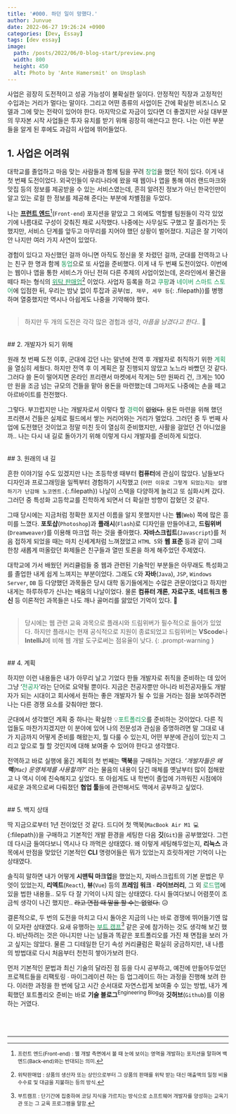 ```yaml
---
title: '#000. 하던 일이 망했다.'
author: Junvue
date: 2022-06-27 19:26:24 +0900
categories: [Dev, Essay]
tags: [dev essay]
image:
  path: /posts/2022/06/0-blog-start/preview.png
  width: 800
  height: 450
  alt: Photo by 'Ante Hamersmit' on Unsplash
---
```


사업은 굉장히 도전적이고 성공 가능성이 불확실한 일이다. 안정적인 직장과 고정적인 수입과는 거리가 멀다는 말이다. 그리고 어떤 종류의 사업이든 간에 확실한 비즈니스 모델과 그에 맞는 전략이 있어야 한다. 마지막으로 자금이 있다면 더 좋겠지만 사실 대부분의 무자본 시작 사업들은 투자 유치를 받기 위해 굉장히 애쓴다고 한다. 나는 이런 부분들을 알게 된 후에도 과감히 사업에 뛰어들었다.

## 1. 사업은 어려워

대학교를 졸업하고 마음 맞는 사람들과 함께 팀을 꾸려 <font color="#159957">창업</font>을 했던 적이 있다. 이게 내 첫 번째 도전이었다. 외국인들이 우리나라에 왔을 때 웹이나 앱을 통해 여러 랜드마크와 맛집 등의 정보를 제공받을 수 있는 서비스였는데, 흔히 알려진 정보가 아닌 한국인만이 알고 있는 로컬 한 정보를 제공해 준다는 부분에 차별점을 두었다.

나는 **<u>프런트 엔드</u>**[^fnt1](`Front-end`) 포지션을 맡았고 그 외에도 역할별 팀원들이 각각 있었기에 나름대로 구성이 갖춰진 채로 시작했다. 나중에는 사무실도 구했고 잘 흘러가는 듯했지만, 서비스 단계를 앞두고 마무리를 지어야 했던 상황이 벌어졌다. 지금은 잘 기억이 안 나지만 여러 가지 사연이 있었다.

경험이 있다고 자신했던 걸까 아니면 아직도 정신을 못 차렸던 걸까, 군대를 전역하고 나는 친구 한 명과 함께 <font color="#159957">동업</font>으로 또 사업을 준비했다. 이게 내 두 번째 도전이었다. 이번에는 웹이나 앱을 통한 서비스가 아닌 전혀 다른 주제의 사업이었는데, 온라인에서 물건을 떼다 파는 형식의 <u><font color="#159957">위탁 판매업</font></u>[^fnt2] 이었다. 사업자 등록을 하고 <font color="#159957">쿠팡</font>과 <font color="#159957">네이버 스마트 스토어</font>에 입점한 뒤, 우리는 밤낮 없이 투잡과 공부(`법, 재무, 세무 등`{: .filepath})를 병행하며 열중했지만 역시나 아쉽게도 나중을 기약해야 했다.
<br /><br />

> 하지만 두 개의 도전은 각각 많은 경험과 생각, _아픔을 남겼다고 한다.._ 🥲

<br />
## 2. 개발자가 되기 위해

원래 첫 번째 도전 이후, 군대에 갔던 나는 말년에 전역 후 개발자로 취직하기 위한 <font color="#159957">계획</font>을 열심히 세웠다. 하지만 전역 후 이 계획은 잘 진행되지 않았고 노느라 바빴던 것 같다. 그러다 쓸 돈이 떨어지면 온라인 프리랜서 마켓에서 작게는 5만 원짜리 건, 크게는 100만 원을 조금 넘는 규모의 건들을 맡아 용돈을 마련했는데 그마저도 나중에는 손을 떼고 아르바이트를 전전했다.

그렇다. 부끄럽지만 나는 개발자로서 이렇다 할 <font color="#159957">경력</font>이 ~~없었다.~~ 용돈 마련을 위해 했던 프리랜서 건들은 실제로 필드에서 쌓는 커리어와는 거리가 멀었다. 그러던 중 두 번째 사업에 도전했던 것이었고 정말 미친 듯이 열심히 준비했지만, 사활을 걸었던 건 아니었을까.. 나는 다시 내 길로 돌아가기 위해 이렇게 다시 개발자를 준비하게 되었다.

<br />
## 3. 원래의 내 길

흔한 이야기일 수도 있겠지만 나는 초등학생 때부터 **컴퓨터**에 관심이 많았다. 남들보다 디자인과 프로그래밍을 일찍부터 경험하기 시작했고 (`어떤 이유로 그렇게 되었는지는 설명하기가 난감해 노코멘트.`{:.filepath}) 나날이 스택을 다양하게 늘리고 또 심화시켜 갔다. 그러던 중 특성화 고등학교를 진학하게 되면서 더 확실한 방향이 잡혔던 것 같다.

그때 당시에는 지금처럼 정확한 포지션 이름을 알지 못했지만 나는 **웹**(`Web`) 쪽에 많은 흥미를 느꼈다. **포토샵**(`Photoshop`)과 **플래시**(`Flash`)로 디자인을 만들어내고, **드림위버**(`Dreamweaver`)를 이용해 마크업 하는 것을 좋아했다. **자바스크립트**(`Javascript`)를 처음 접하게 되었을 때는 마치 신세계처럼 느껴졌었고 `HTML 5`와 **웹 표준** 등과 같이 그때 한창 새롭게 떠올랐던 화제들은 친구들과 열띤 토론을 하게 해주었던 주제였다.

대학교에 가서 배웠던 커리큘럼들 중 웹과 관련된 기술적인 부분들은 아무래도 특성화고를 졸업한 내게 쉽게 느껴지는 부분이었다. 그래도 `C`와 **자바**(`Java`), `JSP`, `Windows Server`, `DB` 등 다양했던 과목들은 당시 대학 동기들에게는 수많은 관문이었다고 하지만 내게는 하루하루가 신나는 배움의 나날이었다. 물론 **컴퓨터 개론**, **자료구조**, **네트워크 통신** 등 이론적인 과목들은 나도 깨나 골머리를 앓았던 기억이 있다. 🤮
<br /><br />

> 당시에는 웹 관련 교육 과목으로 플래시와 드림위버가 필수적으로 들어가 있었다. 하지만 플래시는 현재 공식적으로 지원이 종료되었고 드림위버는 **VScode**나 **IntelliJ**에 비해 웹 개발 도구로써는 점유율이 낮다.
{: .prompt-warning }
<br />
## 4. 계획

하지만 이런 내용들은 내가 아무리 날고 기었다 한들 개발자로 취직을 준비하는 데 있어 그냥 ‘<font color="#159957">전공자</font>’라는 단어로 요약될 뿐이다. 지금은 전공자뿐만 아니라 비전공자들도 개발자가 되는 시대이고 회사에서 원하는 좋은 개발자가 될 수 있을 거라는 점을 보여주려면 나는 다른 경쟁 요소를 갖춰야만 했다.

군대에서 생각했던 계획 중 하나는 확실한 💡<font color="#159957">포트폴리오</font>를 준비하는 것이었다. 다른 직업들도 마찬가지겠지만 이 분야에 있어 나의 전문성과 관심을 증명하려면 말 그대로 내가 지금까지 어떻게 준비를 해왔는지, 뭘 다룰 수 있는지, 어떤 부분에 관심이 있는지 그리고 앞으로 뭘 할 것인지에 대해 보여줄 수 있어야 한다고 생각했다.

전역하고 바로 실행에 옮긴 계획의 첫 번째는 **맥북**을 구매하는 거였다. _‘개발자들은 왜 **맥**(`Mac`) 운영체제를 사용할까?’_ 라는 물음의 내용이 담긴 매체를 옛날부터 많이 접해왔고 나 역시 이에 친숙해지고 싶었다. 또 아쉽게도 내 학번이 졸업에 가까워진 시점에야 새로운 과목으로써 다뤄졌던 **협업 툴**들에 관련해서도 맥에서 공부하고 싶었다.

<br />
## 5. 백지 상태

딱 지금으로부터 1년 전이었던 것 같다. 드디어 첫 맥북(`MacBook Air M1 💻`{:filepath})을 구매하고 기본적인 개발 환경을 세팅한 다음 **깃**(`Git`)을 공부했었다. 그런데 다시금 들여다보니 역시나 다 까먹은 상태였다. 왜 이렇게 세팅해두었는지, **리눅스** 과목에서 만점을 맞았던 기본적인 **CLI** 명령어들은 뭐가 있었는지 흐릿하게만 기억이 나는 상태였다.

솔직히 말하면 내가 어떻게 **시맨틱 마크업**을 했었는지, 자바스크립트의 기본 문법은 무엇이 있었는지, **리엑트**(`React`), **뷰**(`Vue`) 등의 **프레임 워크** ∙ **라이브러리**, 그 외 <font color="#159957">로드맵</font>에 있을 법한 내용들.. 모두 다 잘 기억이 나지 않는 상태였다. 다시 들여다보니 어렴풋이 조금씩 생각이 나긴 했지만.. ~~라고 면접 때 말을 할 수는 없었다.~~ 😥

결론적으로, 두 번의 도전을 마치고 다시 돌아온 지금의 나는 바로 경쟁에 뛰어들기엔 많이 모자란 상태였다. 요새 유행하는 <u><font color="#159957">부트 캠프</font></u>[^fnt3] 같은 곳에 참가하는 것도 생각해 보긴 했다. 비난하려는 것은 아니지만 나는 남들과 똑같은 포트폴리오를 가진 채 면접을 보러 가고 싶지는 않았다. 물론 그 디테일한 단기 속성 커리큘럼은 확실히 궁금하지만, 내 나름의 방법대로 다시 처음부터 천천히 쌓아가보려 한다.

먼저 기본적인 문법과 최신 기술의 달라진 점 등을 다시 공부하고, 예전에 만들어두었던 프로젝트들을 리팩토링 ∙ 마이그레이션 하는 등 업그레이드 하는 과정을 진행해 보려 한다. 이러한 과정을 한 번에 담고 시간 순서대로 자연스럽게 보여줄 수 있는 방법, 내가 계획했던 포트폴리오 준비는 바로 **기술 블로그**<sup>Engineering Blog</sup>와 **깃허브**(`Github`)를 이용하는 거였다.
<br /><br /><br /><br />

---
[^fnt1]: <small>프런트 엔드(Front-end) : 웹 개발 측면에서 볼 때 눈에 보이는 영역을 개발하는 포지션을 말하며 백 엔드(Back-end)와는 반대되는 의미.</small>
[^fnt2]: <small>위탁판매업 : 상품의 생산자 또는 상인으로부터 그 상품의 판매를 위탁 받는 대신 매출액의 일정 비율 수수료 및 대금을 지불하는 등의 방식.</small>
[^fnt3]: <small>부트캠프 : 단기간에 집중하여 코딩 지식을 가르치는 방식으로 소프트웨어 개발자를 양성하는 교육기관 또는 그 교육 프로그램을 말함.</small>